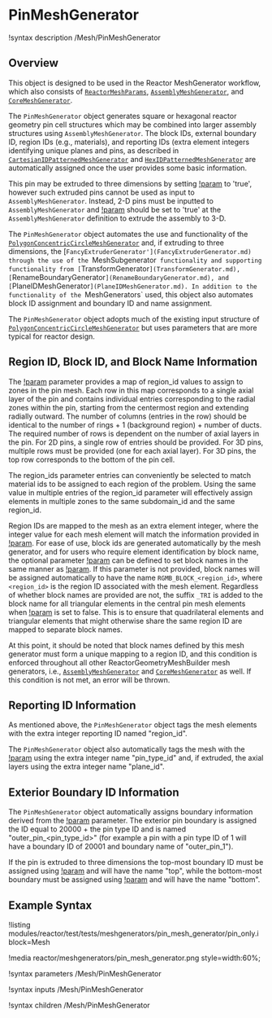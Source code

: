 # PinMeshGenerator

!syntax description /Mesh/PinMeshGenerator

## Overview

This object is designed to be used in the Reactor MeshGenerator workflow, which also consists of [`ReactorMeshParams`](ReactorMeshParams.md), [`AssemblyMeshGenerator`](AssemblyMeshGenerator.md), and [`CoreMeshGenerator`](CoreMeshGenerator.md).

The `PinMeshGenerator` object generates square or hexagonal reactor geometry pin cell structures which may be combined into larger assembly structures using `AssemblyMeshGenerator`. The block IDs, external boundary ID, region IDs (e.g., materials), and reporting IDs (extra element integers identifying unique planes and pins, as described in [`CartesianIDPatternedMeshGenerator`](CartesianIDPatternedMeshGenerator.md) and [`HexIDPatternedMeshGenerator`](HexIDPatternedMeshGenerator.md) are automatically assigned once the user provides some basic information.

This pin may be extruded to three dimensions by setting [!param](/Mesh/PinMeshGenerator/extrude) to 'true', however such extruded pins cannot be used as input to `AssemblyMeshGenerator`. Instead, 2-D pins must be inputted to `AssemblyMeshGenerator` and [!param](/Mesh/AssemblyMeshGenerator/extrude) should be set to 'true' at the `AssemblyMeshGenerator` definition to extrude the assembly to 3-D.


The `PinMeshGenerator` object automates the use and functionality of the [`PolygonConcentricCircleMeshGenerator`](PolygonConcentricCircleMeshGenerator.md) and, if extruding to three dimensions, the [`FancyExtruderGenerator'](FancyExtruderGenerator.md) through the use of the `MeshSubgenerator` functionality and supporting functionality from [`TransformGenerator`](TransformGenerator.md), [`RenameBoundaryGenerator`](RenameBoundaryGenerator.md), and [`PlaneIDMeshGenerator`](PlaneIDMeshGenerator.md). In addition to the functionality of the `MeshGenerators` used, this object also automates block ID assignment and boundary ID and name assignment.

The `PinMeshGenerator` object adopts much of the existing input structure of [`PolygonConcentricCircleMeshGenerator`](PolygonConcentricCircleMeshGenerator.md) but uses parameters that are more typical for reactor design.

## Region ID, Block ID, and Block Name Information

The [!param](/Mesh/PinMeshGenerator/region_ids) parameter provides a map of region_id values to assign to zones in the pin mesh. Each row in this map corresponds to a single axial layer of the pin and contains individual entries corresponding to the radial zones within the pin, starting from the centermost region and extending radially outward. The number of columns (entries in the row) should be identical to the number of rings + 1 (background region) + number of ducts. The required number of rows is dependent on the number of axial layers in the pin. For 2D pins, a single row of entries should be provided. For 3D pins, multiple rows must be provided (one for each axial layer). For 3D pins, the top row corresponds to the bottom of the pin cell.

The region_ids parameter entries can conveniently be selected to match material ids to be assigned to each region of the problem. Using the same value in multiple entries of the region_id parameter will effectively assign elements in multiple zones to the same subdomain_id and the same region_id.

Region IDs are mapped to the mesh as an extra element integer, where the integer value for each mesh element will match the information provided in [!param](/Mesh/PinMeshGenerator/region_ids). For ease of use, block ids are generated automatically by the mesh generator, and for users who require element identification by block name, the optional parameter [!param](/Mesh/PinMeshGenerator/block_names) can be defined to set block names in the same manner as [!param](/Mesh/PinMeshGenerator/region_ids). If this parameter is not provided, block names will be assigned automatically to have the name `RGMB_BLOCK_<region_id>`, where `<region_id>` is the region ID associated with the mesh element. Regardless of whether block names are provided are not, the suffix `_TRI` is added to the block name for all triangular elements in the central pin mesh elements when [!param](/Mesh/PinMeshGenerator/quad_center_elements) is set to false. This is to ensure that quadrilateral elements and triangular elements that might otherwise share the same region ID are mapped to separate block names.

At this point, it should be noted that block names defined by this mesh generator must form a unique mapping to a region ID, and this condition is enforced throughout all other ReactorGeometryMeshBuilder mesh generators, i.e., [`AssemblyMeshGenerator`](AssemblyMeshGenerator.md) and [`CoreMeshGenerator`](CoreMeshGenerator.md) as well. If this condition is not met, an error will be thrown.

## Reporting ID Information

As mentioned above, the `PinMeshGenerator` object tags the mesh elements with the extra integer reporting ID named "region_id".

The `PinMeshGenerator` object also automatically tags the mesh with the [!param](/Mesh/PinMeshGenerator/pin_type) using the extra integer name "pin_type_id" and, if extruded, the axial layers using the extra integer name "plane_id".

## Exterior Boundary ID Information

The `PinMeshGenerator` object automatically assigns boundary information derived from the [!param](/Mesh/PinMeshGenerator/pin_type) parameter. The exterior pin boundary is assigned the ID equal to 20000 + the pin type ID and is named "outer_pin_<pin_type_id>" (for example a pin with a pin type ID of 1 will have a boundary ID of 20001 and boundary name of "outer_pin_1").

If the pin is extruded to three dimensions the top-most boundary ID must be assigned using [!param](/Mesh/ReactorMeshParams/top_boundary_id) and will have the name "top", while the bottom-most boundary must be assigned using [!param](/Mesh/ReactorMeshParams/bottom_boundary_id) and will have the name "bottom".

## Example Syntax

!listing modules/reactor/test/tests/meshgenerators/pin_mesh_generator/pin_only.i block=Mesh

!media reactor/meshgenerators/pin_mesh_generator.png style=width:60%;

!syntax parameters /Mesh/PinMeshGenerator

!syntax inputs /Mesh/PinMeshGenerator

!syntax children /Mesh/PinMeshGenerator
